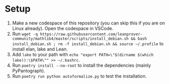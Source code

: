 # Setup

1. Make a new codespace of this repository (you can skip this if you are on Linux already). Open the codespace in VSCode.
2. Run `wget -q https://raw.githubusercontent.com/leanprover-community/mathlib4/master/scripts/install_debian.sh && bash install_debian.sh ; rm -f install_debian.sh && source ~/.profile` to install elan, lake and Lean.
3. Add `lake` to your path with `echo "export PATH=\"$(dirname $(which lake)):\$PATH\"" >> ~/.bashrc`.
4. Run `poetry install --no-root` to install the dependencies (mainly PyPantograph).
5. Run `poetry run python autoformalize.py` to test the installation.
